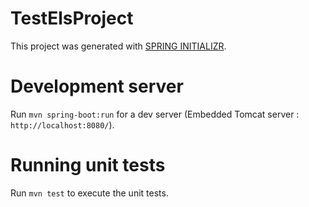 # TestElsProject

This project was generated with [SPRING INITIALIZR](https://start.spring.io/).

# Development server

Run `mvn spring-boot:run` for a dev server (Embedded Tomcat server : `http://localhost:8080/`).


# Running unit tests

Run `mvn test` to execute the unit tests.

